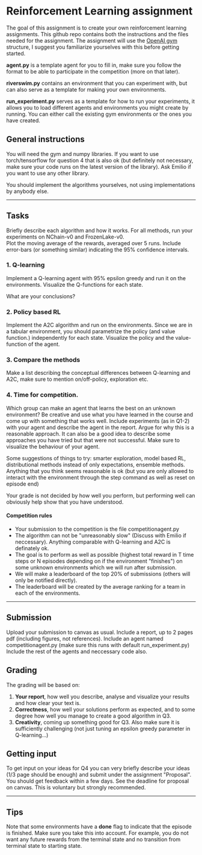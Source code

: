 # Reinforcement Learning assignment

The goal of this assignment is to create your own reinforcement learning assignments.
This github repo contains both the instructions and the files needed for the assignment.
The assignment will use the [OpenAI gym](https://gym.openai.com/) structure, 
I suggest you familiarize yourselves with this before getting started.

**agent.py** is a template agent for you to fill in, 
make sure you follow the format to be able to participate in the competition (more on that later).

**riverswim.py** contains an environment that you can experiment with, but can also serve as a template for making your own
environments.

**run_experiment.py** serves as a template for how to run your experiments, it allows you to load different agents and 
environments you might create by running. You can either call the existing gym environments or the ones you have created.

## General instructions
You will need the gym and numpy libraries. If you want to use torch/tensorflow for question 4 that is also ok 
(but definitely not necessary, make sure your code runs on the latest version of the library). 
Ask Emilio if you want to use any other library.

You should implement the algorithms yourselves, not using implementations by anybody else. 
****
## Tasks
Briefly describe each algorithm and how it works. 
For all methods, run your experiments on NChain-v0 and FrozenLake-v0.  
Plot the moving average of the rewards, averaged over 5 runs. 
Include error-bars (or something similar) indicating the 95% confidence intervals.

### 1. Q-learning
Implement a Q-learning agent with 95% epsilon greedy and run it on the 
environments. Visualize the Q-functions for each state. 
   
What are your conclusions?

### 2. Policy based RL
Implement the A2C algorithm and run on the environments. Since we are in a tabular environment, 
you should parametrize the policy (and value function.) independently for each state.
Visualize the policy and the value-function of the agent.

### 3. Compare the methods
Make a list describing the conceptual differences between Q-learning and A2C, make sure to mention on/off-policy, exploration etc.


### 4. Time for competition. 
   Which group can make an agent that learns the best on an unknown environment?
   Be creative and use what you have learned in the course and come up with something that works well.
   Include experiments (as in Q1-2) with your agent and describe the agent in the report. Argue for why this is a reasonable approach. 
   It can also be a good idea to describe some approaches you have tried but that were not successful.
   Make sure to visualize the behaviour of your agent.

Some suggestions of things to try: smarter exploration, model based RL, distributional methods instead of only expectations, ensemble methods.
Anything that you think seems reasonable is ok (but you are only allowed to interact with the environment through the step command as well as reset on episode end)

Your grade is not decided by how well you perform, but performing well can obviously help show that you have understood.

#### Competition rules
* Your submission to the competition is the file competitionagent.py
* The algorithm can not be "unreasonably slow" (Discuss with Emilio if neccessary). Anything comparable with Q-learning and A2C is definately ok.
* The goal is to perform as well as possible (highest total reward in T time steps or N episodes depending on if the environment "finishes") on some unknown environments which 
   we will run after submission.
* We will make a leaderboard of the top 20% of submissions 
   (others will only be notified directly). 
* The leaderboard will be created by the average ranking for a team in each of the environments.
****

##  Submission
Upload your submission to canvas as usual. 
Include a report, up to 2 pages pdf (including figures, not references).
Include an agent named competitionagent.py (make sure this runs with default run_experiment.py)
Include the rest of the agents and neccessary code also.

## Grading
The grading will be based on:
1. **Your report**, how well you describe, analyse and visualize your results and how clear your text is.
2. **Correctness**, how well your solutions perform as expected, and to some degree how well you manage to create a good algorithm in Q3.
3. **Creativity**, coming up something good for Q3. Also make sure it is sufficiently challenging 
   (not just tuning an epsilon greedy parameter in Q-learning...) 

## Getting input
To get input on your ideas for Q4 you can very briefly describe your ideas (1/3 page should be enough) and submit under the assignment "Proposal". 
You should get feedback within a few days.
See the deadline for proposal on canvas. This is voluntary but strongly recommended.
****
## Tips
Note that some environments have a **done** flag to indicate that the episode is finished. 
Make sure you take this into account. 
For example, you do not want any future rewards from the terminal state and no transition from terminal state to starting state. 